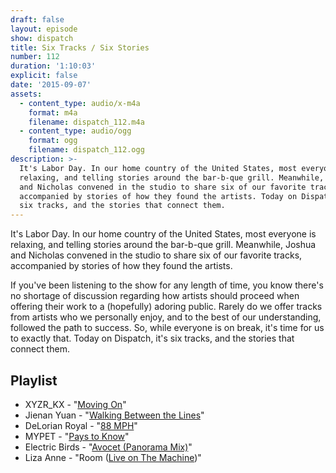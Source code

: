 ```yaml
---
draft: false 
layout: episode
show: dispatch
title: Six Tracks / Six Stories
number: 112
duration: '1:10:03'
explicit: false
date: '2015-09-07'
assets:
  - content_type: audio/x-m4a
    format: m4a
    filename: dispatch_112.m4a
  - content_type: audio/ogg
    format: ogg
    filename: dispatch_112.ogg
description: >-
  It's Labor Day. In our home country of the United States, most everyone is
  relaxing, and telling stories around the bar-b-que grill. Meanwhile, Joshua
  and Nicholas convened in the studio to share six of our favorite tracks,
  accompanied by stories of how they found the artists. Today on Dispatch, it's
  six tracks, and the stories that connect them.
---
```

It's Labor Day. In our home country of the United States, most everyone is relaxing, and telling stories around the bar-b-que grill. Meanwhile, Joshua and Nicholas convened in the studio to share six of our favorite tracks, accompanied by stories of how they found the artists.

If you've been listening to the show for any length of time, you know there's no shortage of discussion regarding how artists should proceed when offering their work to a (hopefully) adoring public. Rarely do we offer tracks from artists who we personally enjoy, and to the best of our understanding, followed the path to success. So, while everyone is on break, it's time for us to exactly that. Today on Dispatch, it's six tracks, and the stories that connect them.

## Playlist

* XYZR_KX - "[Moving On](http://xyzrkx.bandcamp.com/track/moving-on)"
* Jienan Yuan - "[Walking Between the Lines](https://itunes.apple.com/us/album/we-saw-everything/id291769313)"
* DeLorian Royal - "[88 MPH](http://delorianroyal.bandcamp.com/album/88-mph-single)"
* MYPET - "[Pays to Know](http://mypetmusic.bandcamp.com)"
* Electric Birds - "[Avocet (Panorama Mix)](http://www.discogs.com/artist/16338-Electric-Birds)"
* Liza Anne - "Room ([Live on The Machine](http://nicholaswyoung.com/donate))"
